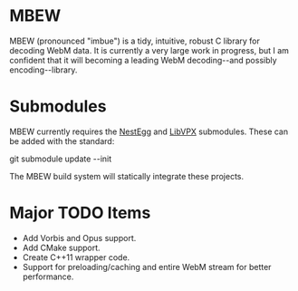 # MBEW

MBEW (pronounced "imbue") is a tidy, intuitive, robust C library for decoding
WebM data. It is currently a very large work in progress, but I am confident
that it will becoming a leading WebM decoding--and possibly encoding--library.

# Submodules

MBEW currently requires the [NestEgg](https://github.com/kinetiknz/nestegg) and
[LibVPX](http://www.webmproject.org/code/) submodules. These can be added
with the standard:

   git submodule update --init

The MBEW build system will statically integrate these projects.

# Major TODO Items

- Add Vorbis and Opus support.
- Add CMake support.
- Create C++11 wrapper code.
- Support for preloading/caching and entire WebM stream for better performance.

